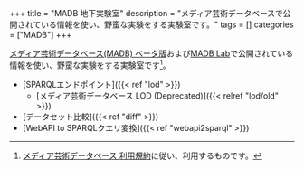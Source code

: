 +++
title = "MADB 地下実験室"
description = "メディア芸術データベースで公開されている情報を使い、野蛮な実験をする実験室です。"
tags = []
categories = ["MADB"]
+++

[メディア芸術データベース(MADB) ベータ版](https://mediaarts-db.bunka.go.jp/)および[MADB Lab](https://mediag.bunka.go.jp/madb_lab/)で公開されている情報を使い、野蛮な実験をする実験室です[^1]。

- [SPARQLエンドポイント]({{< ref "lod" >}})
  - [メディア芸術データベース LOD (Deprecated)]({{< relref "lod/old" >}})
- [データセット比較]({{< ref "diff" >}})
- [WebAPI to SPARQLクエリ変換]({{< ref "webapi2sparql" >}})

[^1]: [メディア芸術データベース 利用規約](https://mediaarts-db.bunka.go.jp/user_terms)に従い、利用するものです。
